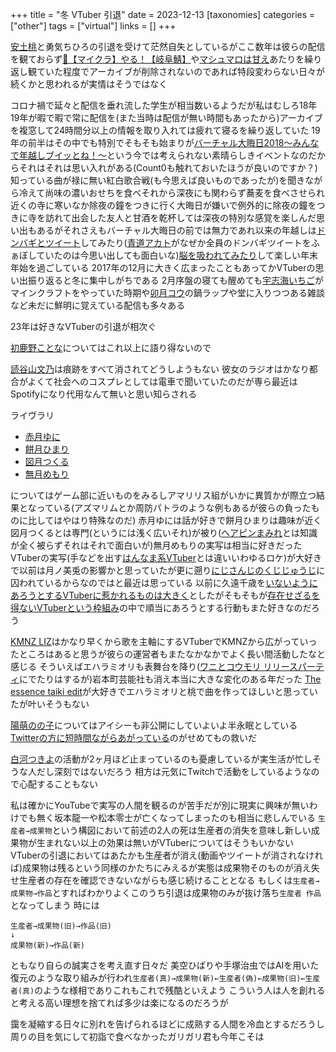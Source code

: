 +++
title = "冬 VTuber 引退"
date = 2023-12-13
[taxonomies]
categories = ["other"]
tags = ["virtual"]
links = []
+++

[安土桃](https://www.youtube.com/@AzuchiMomo)と勇気ちひろの引退を受けて茫然自失としているがここ数年は彼らの配信を観ておらず[🔴【マイクラ】やる！【岐阜鯖】](https://www.youtube.com/watch?v=8DzwNsYKaSQ)や[マシュマロは甘え](https://www.youtube.com/watch?v=EspKvvaNik4)あたりを繰り返し観ていた程度でアーカイブが削除されないのであれば特段変わらない日々が続くかと思われるが実情はそうではなく

コロナ禍で延々と配信を垂れ流した学生が相当数いるようだが私はむしろ18年19年が暇で暇で常に配信を(また当時は配信が無い時間もあったから)アーカイブを複窓して24時間分以上の情報を取り入れては疲れて寝るを繰り返していた
19年の前半はその中でも特別でそもそも始まりが[バーチャル大晦日2018～みんなで年越しブイッとね！～](https://live.nicovideo.jp/watch/lv316618117)という今では考えられない素晴らしきイベントなのだからそれはそれは思い入れがある(Count0も触れておいたほうが良いのですか？)
知っている曲が禄に無い紅白歌合戦(も今思えば良いものであったが)を聞きながら冷えて尚味の濃いおせちを食べそれから深夜にも関わらず蕎麦を食べさせられ近くの寺に寒いなか除夜の鐘をつきに行く大晦日が嫌いで例外的に除夜の鐘をつきに寺を訪れて出会した友人と甘酒を乾杯しては深夜の特別な感覚を楽しんだ思い出もあるがそれさえもバーチャル大晦日の前では無力であれ以来の年越しは[ドンバギとツイート](https://www.youtube.com/live/aWTSTgIeaec?si=OMmzjyDFZy5yVTAR&t=10284)してみたり([青道アカト](https://www.youtube.com/@aomichi_akato)がなぜか全員のドンバギツイートをふぁぼしていたのは今思い出しても面白いな)[脳を吸われてみたり](https://www.youtube.com/live/Dt1BgIDbXoM?si=sUMUziMDWxrNdEh6&t=6909)して楽しい年末年始を過ごしている
2017年の12月に大きく広まったこともあってかVTuberの思い出振り返ると冬に集中しがちである
2月序盤の寝ても醒めても[宇志海いちご](https://www.youtube.com/@UshimiIchigo)がマインクラフトをやっていた時期や[卯月コウ](https://www.youtube.com/@UzukiKou)の鍋ラップや堂に入りつつある雑談など未だに鮮明に覚えている配信も多々ある

23年は好きなVTuberの引退が相次ぐ

[初鹿野ことな](https://www.youtube.com/@hajikano_kotona)についてはこれ以上に語り得ないので

[読谷山文乃](https://dic.pixiv.net/a/%E8%AA%AD%E8%B0%B7%E5%B1%B1%E6%96%87%E4%B9%83)は痕跡をすべて消されてどうしようもない
彼女のラジオはかなり都合がよくて社会へのコスプレとしては電車で聞いていたのだが専ら最近はSpotifyになり代用なんて無いと思い知らされる

ライヴラリ
- [赤月ゆに](https://www.youtube.com/@UNIchannel)
- [餅月ひまり](https://www.youtube.com/@himarichannel4128)
- [図月つくる](https://www.youtube.com/@tsukuruchannel)
- [無月めもり](https://www.youtube.com/@MuMemori)

についてはゲーム部に近いものをみるしアマリリス組がいかに異質かが際立つ結果となっている(アズマリムとか周防パトラのような例もあるが彼らの負ったものに比してはやはり特殊なのだ)
赤月ゆには話が好きで餅月ひまりは趣味が近く図月つくるとは専門(というには浅く広いそれ)が被り([ヘアピンまみれ](https://www.youtube.com/@hairpin_mamire)とは知識が全く被らずそれはそれで面白いが)無月めもりの実写は相当に好きだった
VTuberの実写(手などを出す[はんなま系VTuber](https://naginami.com)とは違いいわゆるロケ)が大好きで以前は月ノ美兎の影響かと思っていたが更に遡り[にじさんじのくじじゅうじ](https://abema.tv/channels/ultra-games/slots/EEd8uWLPfF3D75)に囚われているからなのではと最近は思っている
以前に久遠千歳を[いないようにあろうとするVTuberに惹かれるものは大きく](../20230628)としたがそもそもが[存在せざるを得ないVTuberという枠組み](../20230625)の中で順当にあろうとする行動もまた好きなのだろう

[KMNZ LIZ](https://www.youtube.com/@KMNZOFFICIAL)はかなり早くから歌を主軸にするVTuberでKMNZから広がっていったところはあると思うが彼らの運営者もまたなかなかでよく長い間活動したなと感じる
そういえばエハラミオリも表舞台を降り([ワニとコウモリ リリースパーティ](https://t.co/SrYuhAKfe0)にでたりはするが)岩本町芸能社も消え本当に大きな変化のある年だった
[The essence taiki edit](https://www.youtube.com/watch?v=habsiR9xib0)が大好きでエハラミオリと桃で曲を作ってほしいと思っていたが叶いそうもない

[陽萌のの子](https://www.youtube.com/@user-ml1je6nd7v)についてはアイシーも非公開にしていよいよ半永眠としている
[Twitterの方に短時間ながらあがっている](https://x.com/Himo_Nonoko/status/1195443062173913088?s=20)のがせめてもの救いだ

[白河つきよ](https://www.youtube.com/@tsukiyochiyo)の活動が2ヶ月ほど止まっているのも憂慮しているが実生活が忙しそうな人だし深刻ではないだろう
相方は元気にTwitchで活動をしているようなので心配することもない

私は確かにYouTubeで実写の人間を観るのが苦手だが別に現実に興味が無いわけでも無く坂本龍一や松本零士が亡くなってしまったのも相当に悲しんでいる
`生産者→成果物`という構図において前述の2人の死は生産者の消失を意味し新しい成果物が生まれない以上の効果は無いがVTuberについてはそうもいかない
VTuberの引退においてはあたかも生産者が消え(動画やツイートが消されなければ)成果物は残るという同様のかたちにみえるが実態は成果物そのものが消え失せ生産者の存在を確認できないながらも感じ続けることとなる
もしくは`生産者→成果物→作品`とすればわかりよくこのうち引退は成果物のみが抜け落ち`生産者 作品`となってしまう
時には
```
生産者→成果物(旧)→作品(旧)
↓
成果物(新)→作品(新)
```
ともなり自らの誠実さを考え直す日々だ
美空ひばりや手塚治虫ではAIを用いた復元のような取り組みが行われ`生産者(真)→成果物(新)←生産者(偽)←成果物(旧)←生産者(真)`のような様相でありこれもこれで残酷といえよう
こういう人は人を創れると考える高い理想を捨てれば多少は楽になるのだろうが


靄を凝縮する日々に別れを告げられるほどに成熟する人間を冷血とするだろうし
周りの目を気にして初詣で食べなかったガリガリ君も今年こそは